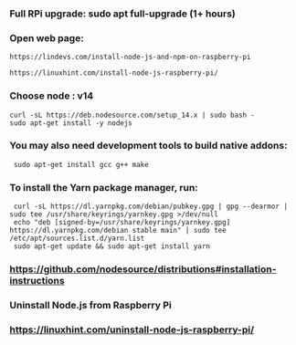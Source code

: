 ### Full RPi upgrade:   sudo apt full-upgrade  (1+ hours)

### Open web page:
    https://lindevs.com/install-node-js-and-npm-on-raspberry-pi

    https://linuxhint.com/install-node-js-raspberry-pi/

### Choose node : v14
    curl -sL https://deb.nodesource.com/setup_14.x | sudo bash -
    sudo apt-get install -y nodejs

### You may also need development tools to build native addons:
     sudo apt-get install gcc g++ make

### To install the Yarn package manager, run:
     curl -sL https://dl.yarnpkg.com/debian/pubkey.gpg | gpg --dearmor | sudo tee /usr/share/keyrings/yarnkey.gpg >/dev/null
     echo "deb [signed-by=/usr/share/keyrings/yarnkey.gpg] https://dl.yarnpkg.com/debian stable main" | sudo tee /etc/apt/sources.list.d/yarn.list
     sudo apt-get update && sudo apt-get install yarn

###  https://github.com/nodesource/distributions#installation-instructions


### Uninstall Node.js from Raspberry Pi
### https://linuxhint.com/uninstall-node-js-raspberry-pi/